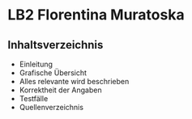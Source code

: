# LB2 Florentina Muratoska


## Inhaltsverzeichnis
* Einleitung
* Grafische Übersicht
* Alles relevante wird beschrieben
* Korrektheit der Angaben
* Testfälle
* Quellenverzeichnis

